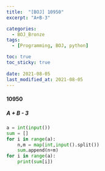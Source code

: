 ```yaml
---
title:  "[BOJ] 10950"
excerpt: "A+B-3"

categories:
  - BOJ_Bronze
tags:
  - [Programming, BOJ, python]

toc: true
toc_sticky: true
 
date: 2021-08-05
last_modified_at: 2021-08-05
---
```


#### 10950
##### A + B - 3

```python
a = int(input())
sum = []
for i in range(a):
    n,m = map(int,input().split())
    sum.append(n+m)
for i in range(a):
    print(sum[i])
```